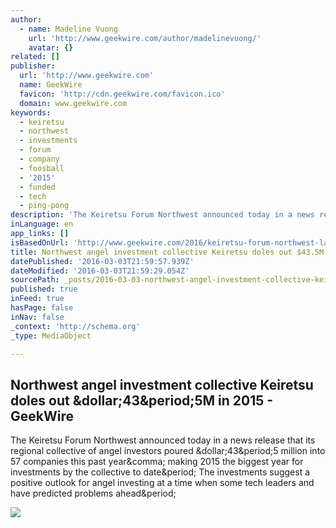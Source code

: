 ```yaml
---
author:
  - name: Madeline Vuong
    url: 'http://www.geekwire.com/author/madelinevuong/'
    avatar: {}
related: []
publisher:
  url: 'http://www.geekwire.com'
  name: GeekWire
  favicon: 'http://cdn.geekwire.com/favicon.ico'
  domain: www.geekwire.com
keywords:
  - keiretsu
  - northwest
  - investments
  - forum
  - company
  - foosball
  - '2015'
  - funded
  - tech
  - ping-pong
description: 'The Keiretsu Forum Northwest announced today in a news release that its regional collective of angel investors poured $43.5 million into 57 companies this past year, making 2015 the biggest year for investments by the collective to date. The investments suggest a positive outlook for angel investing at a time when some tech leaders and have predicted problems ahead.'
inLanguage: en
app_links: []
isBasedOnUrl: 'http://www.geekwire.com/2016/keiretsu-forum-northwest-largest-area-angel-investing-collective-doles-out-43-5-million/'
title: Northwest angel investment collective Keiretsu doles out $43.5M in 2015 - GeekWire
datePublished: '2016-03-03T21:59:57.939Z'
dateModified: '2016-03-03T21:59:29.054Z'
sourcePath: _posts/2016-03-03-northwest-angel-investment-collective-keiretsu-doles-out-dollar43.md
published: true
inFeed: true
hasPage: false
inNav: false
_context: 'http://schema.org'
_type: MediaObject

---
```

<article style=""><h1>Northwest angel investment collective Keiretsu doles out &amp;dollar;43&amp;period;5M in 2015 - GeekWire</h1><p>The Keiretsu Forum Northwest announced today in a news release that its regional collective of angel investors poured &amp;dollar;43&amp;period;5 million into 57 companies this past year&amp;comma; making 2015 the biggest year for investments by the collective to date&amp;period; The investments suggest a positive outlook for angel investing at a time when some tech leaders and have predicted problems ahead&amp;period;</p><img src="http://cdn.geekwire.com/wp-content/uploads/2014/01/money-shutterstock_120177988.jpg" /></article>